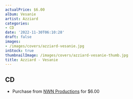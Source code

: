 ```yaml
---
actualPrice: $6.00
album: Vesanie
artist: Azziard
categories:
- CD
date: '2022-11-30T06:10:28'
draft: false
images:
- /images/covers/azziard-vesanie.jpg
inStock: true
thumbnailImage: /images/covers/azziard-vesanie-thumb.jpg
title: Azziard - Vesanie
---
```


## CD
* Purchase from [NWN Productions](http://shop.nwnprod.com/index.php?route=product/product&path=93&product_id=1870&sort=pd.name&order=ASC) for $6.00
